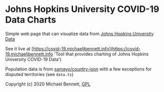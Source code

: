 # Johns Hopkins University COVID-19 Data Charts

Simple web page that can visualize data from [Johns Hopkins University Data]("https://github.com/CSSEGISandData/COVID-19")

See it live at [https://covid-19.michaeljbennett.info](https://covid-19.michaeljbennett.info 'Tool that provides charting of Johns Hopkins University COVID-19 Data')

Population data is from [samayo/country-json](https://github.com/samayo/country-json/blob/master/src/country-by-population.json 'Country population and other data in json form') with a few exceptions for disputed territories (see `data.ts`)

Copyright (c) 2020 Michael Bennett,
[GPL](./LICENSE 'GPL-3.0')
